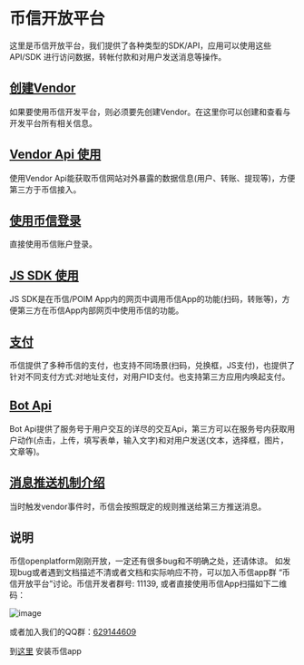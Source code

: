 # 币信开放平台

这里是币信开放平台，我们提供了各种类型的SDK/API，应用可以使用这些API/SDK 进行访问数据，转帐付款和对用户发送消息等操作。

## [创建Vendor](./创建第三方应用号.md)

如果要使用币信开发平台，则必须要先创建Vendor。在这里你可以创建和查看与开发平台所有相关信息。

## [Vendor Api 使用](./Vendor-API使用.md)

使用Vendor Api能获取币信网站对外暴露的数据信息(用户、转账、提现等)，方便第三方于币信接入。

## [使用币信登录](./币信登录.md)
直接使用币信账户登录。

## [JS SDK 使用](./js-sdk.md)

JS SDK是在币信/POIM App内的网页中调用币信App的功能(扫码，转账等)，方便第三方在币信App内部网页中使用币信的功能。

## [支付](./payments.md)

币信提供了多种币信的支付，也支持不同场景(扫码，兑换框，JS支付)，也提供了针对不同支付方式:对地址支付，对用户ID支付。也支持第三方应用内唤起支付。

## [Bot Api](./bot-api.md)

Bot Api提供了服务号于用户交互的详尽的交互Api，第三方可以在服务号内获取用户动作(点击，上传，填写表单，输入文字)和对用户发送(文本，选择框，图片，文章等)。

## [消息推送机制介绍](./币信消息推送机制.md)

当时触发vendor事件时，币信会按照既定的规则推送给第三方推送消息。

## 说明

币信openplatform刚刚开放，一定还有很多bug和不明确之处，还请体谅。 如发现bug或者遇到文档描述不清或者文档和实际响应不符，可以加入币信app群 “币信开放平台”讨论。币信开发者群号: 11139, 或者直接使用币信App扫描如下二维码：

![image](https://raw.githubusercontent.com/haobtc/openplatform/master/images/group_qrcode.png)

或者加入我们的QQ群：[629144609](https://jq.qq.com/?_wv=1027&k=4Ax5YY6)

到[这里](https://bixin.im) 安装币信app
